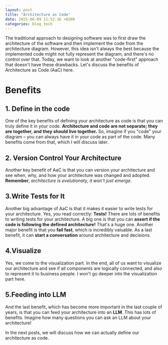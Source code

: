 ```yaml
---
layout: post
title: "Architecture as Code"
date: 2025-06-09 11:52:16 +0200
categories: blog tech
---
```


The traditional approach to designing software was to first draw the architecture of the software and then implement the code from the architecture diagram. However, this idea isn't always the best because the implemented code might not fully represent the diagram, and there's no control over that. Today, we want to look at another "code-first" approach that doesn't have these drawbacks. Let's discuss the benefits of Architecture as Code (AaC) here.

# Benefits

## 1. Define in the code

One of the key benefits of defining your architecture as code is that you can truly define it in your code. **Architecture and code are not separate; they are together, and they should live together.** So, imagine if you "code" your diagram – you can always have it in your code as part of the code. Many benefits come from that, which I will discuss later.

## 2. Version Control Your Architecture

Another key benefit of AaC is that you can version your architecture and see when, why, and how your architecture was changed and adopted. **Remember**, _architecture is evelutionaty, it won't just emerge_.

## 3.Write Tests for It

Another big advantage of AaC is that it makes it easier to write tests for your architecture. Yes, you read correctly: **Tests!** There are lots of benefits to writing tests for your architecture. A big one is that you can **assert if the code is following the defined architecture!** That's a huge one. Another major benefit is that you **fail fast**, which is incredibly valuable. As a last benefit, it can **start a conversation** around architecture and decisions.

## 4.Visualize

Yes, we come to the visualization part. In the end, all of us want to visualize our architecture and see if all components are logically connected, and also to represent it to business people. I won't go deeper into the visualization part here.

## 5.Feeding into LLM

And the last benefit, which has become more important in the last couple of years, is that you can feed your architecture into an **LLM**. This has lots of benefits. Imagine how many questions you can ask an LLM about your architecture!

In the next posts, we will discuss how we can actually define our architecture as code.
